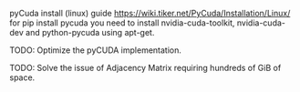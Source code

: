 pyCuda install (linux) guide https://wiki.tiker.net/PyCuda/Installation/Linux/
for pip install pycuda you need to install nvidia-cuda-toolkit, nvidia-cuda-dev and python-pycuda using apt-get.

TODO: Optimize the pyCUDA implementation.

TODO: Solve the issue of Adjacency Matrix requiring hundreds of GiB of space. 
